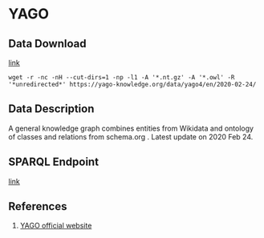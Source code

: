 # YAGO

## Data Download

[link](https://yago-knowledge.org/downloads/yago-4)

```text
wget -r -nc -nH --cut-dirs=1 -np -l1 -A '*.nt.gz' -A '*.owl' -R '*unredirected*' https://yago-knowledge.org/data/yago4/en/2020-02-24/
```

## Data Description

A general knowledge graph combines entities from Wikidata and ontology of classes and relations from schema.org . Latest update on 2020 Feb 24.

## SPARQL Endpoint

[link](https://yago-knowledge.org/sparql)

## References

1. [YAGO official website](https://yago-knowledge.org/)

